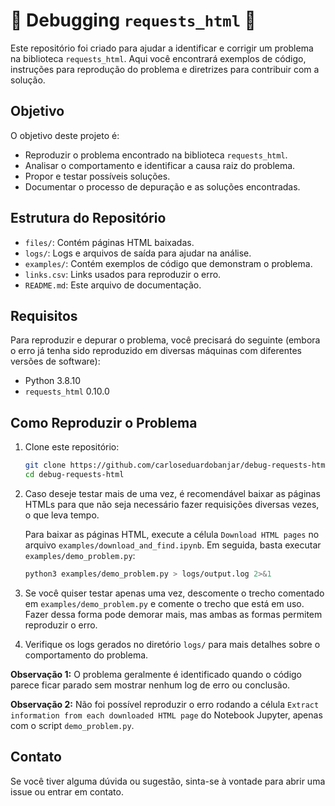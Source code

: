 # 🚧 Debugging `requests_html` 🚧

Este repositório foi criado para ajudar a identificar e corrigir um problema na biblioteca `requests_html`. Aqui você encontrará exemplos de código, instruções para reprodução do problema e diretrizes para contribuir com a solução.

## Objetivo

O objetivo deste projeto é:

- Reproduzir o problema encontrado na biblioteca `requests_html`.
- Analisar o comportamento e identificar a causa raiz do problema.
- Propor e testar possíveis soluções.
- Documentar o processo de depuração e as soluções encontradas.

## Estrutura do Repositório

- `files/`: Contém páginas HTML baixadas.
- `logs/`: Logs e arquivos de saída para ajudar na análise.
- `examples/`: Contém exemplos de código que demonstram o problema.
- `links.csv`: Links usados para reproduzir o erro.
- `README.md`: Este arquivo de documentação.

## Requisitos

Para reproduzir e depurar o problema, você precisará do seguinte (embora o erro já tenha sido reproduzido em diversas máquinas com diferentes versões de software):

- Python 3.8.10
- `requests_html` 0.10.0

## Como Reproduzir o Problema

1. Clone este repositório:

    ```bash
    git clone https://github.com/carloseduardobanjar/debug-requests-html.git
    cd debug-requests-html
    ```

2. Caso deseje testar mais de uma vez, é recomendável baixar as páginas HTMLs para que não seja necessário fazer requisições diversas vezes, o que leva tempo.

    Para baixar as páginas HTML, execute a célula `Download HTML pages` no arquivo `examples/download_and_find.ipynb`. Em seguida, basta executar `examples/demo_problem.py`:

    ```bash
    python3 examples/demo_problem.py > logs/output.log 2>&1
    ```

3. Se você quiser testar apenas uma vez, descomente o trecho comentado em `examples/demo_problem.py` e comente o trecho que está em uso. Fazer dessa forma pode demorar mais, mas ambas as formas permitem reproduzir o erro.

4. Verifique os logs gerados no diretório `logs/` para mais detalhes sobre o comportamento do problema.

**Observação 1:** O problema geralmente é identificado quando o código parece ficar parado sem mostrar nenhum log de erro ou conclusão.

**Observação 2:** Não foi possível reproduzir o erro rodando a célula `Extract information from each downloaded HTML page` do Notebook Jupyter, apenas com o script `demo_problem.py`.

## Contato

Se você tiver alguma dúvida ou sugestão, sinta-se à vontade para abrir uma issue ou entrar em contato.